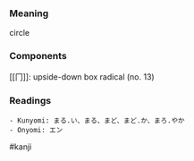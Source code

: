 ### Meaning

circle

### Components

[[冂]]: upside-down box radical (no. 13)

### Readings

```
- Kunyomi: まる.い、まる、まど、まど.か、まろ.やか
- Onyomi: エン
```

#kanji